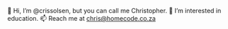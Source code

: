 👋 Hi, I’m @crissolsen, but you can call me Christopher.
👀 I’m interested in education.
📫 Reach me at chris@homecode.co.za

<!---
crissolsen/crissolsen is a ✨ special ✨ repository because its `README.md` (this file) appears on your GitHub profile.
You can click the Preview link to take a look at your changes.
--->
